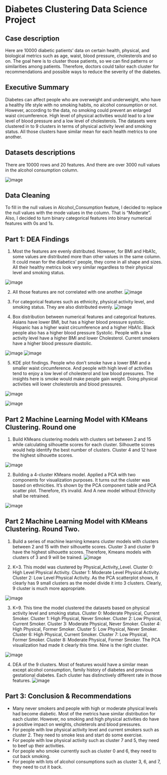 # Diabetes Clustering Data Science Project

## Case description
Here are 10000 diabetic patients’ data on certain health, physical, and biological metrics such as age, waist, blood pressure, cholesterols and so on. The goal here is to cluster those patients, so we can find patterns or similarities among patients. Therefore, doctors could tailor each cluster for recommendations and possible ways to reduce the severity of the diabetes. 
## Executive Summary
Diabetes can affect people who are overweight and underweight, who have a healthy life style with no smoking habits, no alcohol consumption or not. However, according to the data, no smoking could prevent an enlarged waist circumference. High level of physical activities would lead to a low level of blood pressure and a low level of cholesterols. The datasets were clustered in to 9 clusters in terms of physical activity level and smoking status. All those clusters have similar mean for each health metrics to one another.  
## Datasets descriptions
There are 10000 rows and 20 features. And there are over 3000 null values in the alcohol consumption column. 

![image](https://github.com/user-attachments/assets/47b447e1-e2e9-4a45-9b2e-06ff6849b8f6)


  
## Data Cleaning
To fill in the null values in Alcohol_Consumption feature, I decided to replace the null values with the mode values in the column. That is “Moderate”. Also, I decided to turn binary categorical features into binary numerical features with 0s and 1s.
## Part 1: DEA Findings
1.	Most the features are evenly distributed. However, for BMI and HbA1c, some values are distributed more than other values in the same column. It could mean for the diabetics’ people, they come in all shape and sizes. All their healthy metrics look very similar regardless to their physical level and smoking status.

![image](https://github.com/user-attachments/assets/5a4f0236-8a7f-433e-ace4-032d0dee4c34)


 

2.	All those features are not correlated with one another.
![image](https://github.com/user-attachments/assets/3bd54206-1925-41da-a6f9-0a1005956611)

 
3.	For categorical features such as ethnicity, physical activity level, and smoking status. They are also distributed evenly.
![image](https://github.com/user-attachments/assets/aa4b02ed-9b1c-4111-854d-1fee3a33610a)
 

4.	Box distribution between numerical features and categorical features. Asians have lower BMI, but has a higher blood pressure systolic. Hispanic has a higher waist circumference and a higher HbA1c. Black people also has a higher blood pressure Systolic. People with a low activity level have a higher BMI and lower Cholesterol. Current smokers have a higher blood pressure diastolic.

 ![image](https://github.com/user-attachments/assets/72fbeb3f-c58a-4ba2-8337-c4e7f2ed4531)
![image](https://github.com/user-attachments/assets/f250dc94-acb2-4e75-8258-ed476031d249)


 
5.	KDE plot findings. People who don’t smoke have a lower BMI and a smaller waist circumference. And people with high level of activities tend to enjoy a low level of cholesterol and low blood pressures. The insights here is smoke would make people gain weight. Doing physical activities will lower cholesterols and blood pressures. 
  

![image](https://github.com/user-attachments/assets/69311efe-dcac-4af8-9e5c-cb3e3eaa577f)

![image](https://github.com/user-attachments/assets/dfb94d61-e51a-470a-855c-1f921358263d)




 

## Part 2 Machine Learning Model with KMeans Clustering. Round one
1.	Build KMeans clustering models with clusters set between 2 and 15 while calculating silhouette scores for each cluster. Silhouette scores would help identify the best number of clusters. Cluster 4 and 12 have the highest silhouette scores. 

![image](https://github.com/user-attachments/assets/d71d11b2-420d-41fe-a934-144533f657ba)



 

2.	Building a 4-cluster KMeans model. Applied a PCA with two components for visualization purposes. It turns out the cluster was based on ethnicities. It’s shown by the PCA component table and PCA scatter plot. Therefore, it’s invalid. And A new model without Ethnicity shall be retrained.
   
![image](https://github.com/user-attachments/assets/7be71d6a-e432-4fdd-90df-f65308335b24)

## Part 2 Machine Learning Model with KMeans Clustering. Round Two.
1.	Build a series of machine learning kmeans cluster models with clusters between 2 and 15 with their silhouette scores. Cluster 3 and cluster 9 have the highest silhouette scores. Therefore, Kmeans models with clusters of 3 and 9 will be trained.
![image](https://github.com/user-attachments/assets/0c406551-5a2f-4758-af59-a9b63997fb0e)


2.	K=3. This model was clustered by Physical_Activity_Level. Cluster 0: High Level Physical Activity. Cluster 1: Moderate Level Physical Activity. Cluster 2: Low Level Physical Activity. As the PCA scatterplot shows, it clearly has 9 small clusters as the model divide it into 3 clusters. Clearly, 9 cluster is much more appropriate.
 
![image](https://github.com/user-attachments/assets/f20a8c07-34fa-48f1-a922-0a9d798b285a)


3.	K=9. This time the model clustered the datasets based on physical activity level and smoking status.  Cluster 0: Moderate Physical, Current Smoker. Cluster 1: High Physical, Never Smoker.  Cluster 2: Low Physical, Current Smoker. Cluster 3: Moderate Physical, Never Smoker. Cluster 4: High Physical, Former Smoker. Cluster 5: Low Physical, Never Smoker. Cluster 6: High Physical, Current Smoker. Cluster 7: Low Physical, Former Smoker. Cluster 8: Moderate Physical, Former Smoker. The PCA visualization had made it clearly this time. Nine is the right cluster. 

![image](https://github.com/user-attachments/assets/7d4d84d2-8e80-426a-9acd-f2474118f8e4)

 
4.	DEA of the 9 clusters. Most of features would have a similar mean except alcohol consumption, family history of diabetes and previous gestational diabetes. Each cluster has distinctively different rate in those features. 
![image](https://github.com/user-attachments/assets/46115222-9e2f-42c8-90be-6f6708b04bed)
 

## Part 3: Conclusion & Recommendations
* Many never smokers and people with high or moderate physical levels had become diabetic. Most of the metrics have similar distribution for each cluster. However, no smoking and high physical activities do have a positive impact on weights, choleterols and blood pressures.
* For people with low physical activity level and current smokers such as cluster 2. They need to smoke less and start do some exercise.
* For people with low physical activity such as cluster 7 and 5, they need to beef up their activities.
* For people who smoke currently such as cluster 0 and 6, they need to cut back smoking.
* For people with lots of alcohol consumptions such as cluster 3, 6, and 7, they need to cut it back.
